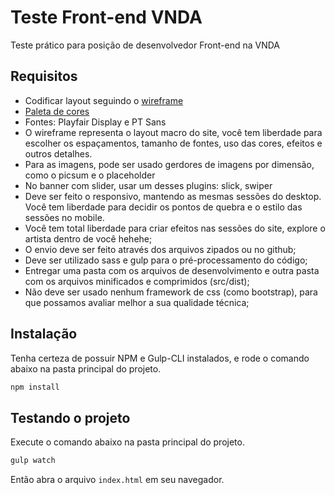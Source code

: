 # Teste Front-end VNDA

Teste prático para posição de desenvolvedor Front-end na VNDA

## Requisitos

- Codificar layout seguindo o [wireframe](https://docs.google.com/drawings/d/1mLc2X7tkzF4wTUMjzlt4o4E5KN66ToIJQs-ZgtHkq2E/edit?usp=sharing)
- [Paleta de cores](https://coolors.co/ffffff-f6f6f6-f5e5d9-272727-000000)
- Fontes: Playfair Display e PT Sans
- O wireframe representa o layout macro do site, você tem liberdade para escolher os espaçamentos, tamanho de fontes, uso das cores, efeitos e outros detalhes.
- Para as imagens, pode ser usado gerdores de imagens por dimensão, como o picsum e o placeholder
- No banner com slider, usar um desses plugins: slick, swiper
- Deve ser feito o responsivo, mantendo as mesmas sessões do desktop. Você tem liberdade para decidir os pontos de quebra e o estilo das sessões no mobile.
- Você tem total liberdade para criar efeitos nas sessões do site, explore o artista dentro de você hehehe;
- O envio deve ser feito através dos arquivos zipados ou no github;
- Deve ser utilizado sass e gulp para o pré-processamento do código;
- Entregar uma pasta com os arquivos de desenvolvimento e outra pasta com os arquivos minificados e comprimidos (src/dist);
- Não deve ser usado nenhum framework de css (como bootstrap), para que possamos avaliar melhor a sua qualidade técnica;

## Instalação

Tenha certeza de possuir NPM e Gulp-CLI instalados, e rode o comando abaixo na pasta principal do projeto.

```bash
npm install
```

## Testando o projeto

Execute o comando abaixo na pasta principal do projeto.

```bash
gulp watch
```

Então abra o arquivo ```index.html``` em seu navegador.